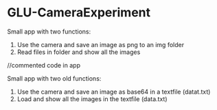# GLU-CameraExperiment

Small app with two functions:
1. Use the camera and save an image as png to an img folder
2. Read files in folder and show all the images

//commented code in app

Small app with two old functions: 
1. Use the camera and save an image as base64 in a textfile (datat.txt) 
2. Load and show all the images in the textfile (data.txt)
